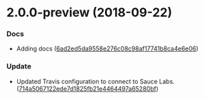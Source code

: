 <a name="2.0.0-preview"></a>
# 2.0.0-preview (2018-09-22)


### Docs

* Adding docs ([6ad2ed5da9558e276c08c98af17741b8ca4e6e06](https://github.com/advanced-rest-client/arc-file-drop-mixin/commit/6ad2ed5da9558e276c08c98af17741b8ca4e6e06))

### Update

* Updated Travis configuration to connect to Sauce Labs. ([714a5067122ede7d1825fb21e4464497a65280bf](https://github.com/advanced-rest-client/arc-file-drop-mixin/commit/714a5067122ede7d1825fb21e4464497a65280bf))



